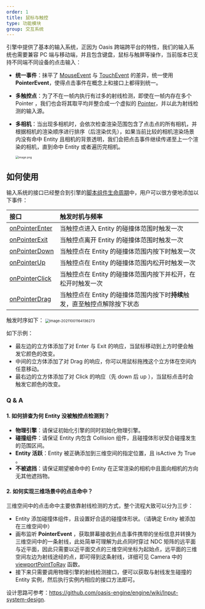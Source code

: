 ```yaml
---
order: 1
title: 鼠标与触控
type: 功能模块
group: 交互系统
---
```


引擎中提供了基本的输入系统，正因为 Oasis 跨端跨平台的特性，我们的输入系统也需要兼容 PC 端与移动端，并且包含键盘，鼠标与触屏等操作，当前版本已支持不同端不同设备的点击输入：

- **统一事件**：抹平了 [MouseEvent](https://developer.mozilla.org/zh-CN/docs/Web/API/MouseEvent) 与 [TouchEvent](https://developer.mozilla.org/zh-CN/docs/Web/API/TouchEvent) 的差异，统一使用 **PointerEvent**，使得点击事件在概念上和接口上都得到统一。
- **多触控点**：为了不在一帧内执行有过多的射线检测，即使在一帧内存在多个 Pointer ，我们也会将其取平均并整合成一个虚拟的 [Pointer](${api}core/Pointer)，并以此为射线检测的输入源。
- **多相机**：当出现多相机时，会依次检查渲染范围包含了点击点的所有相机，并根据相机的渲染顺序进行排序（后渲染优先），如果当前比较的相机渲染场景内没有命中 Entity 且相机的背景透明，我们会把点击事件继续传递至上一个渲染的相机，直到命中 Entity 或者遍历完相机。

  <img src="https://gw.alipayobjects.com/mdn/rms_7c464e/afts/img/A*Y2DIRb1yJEEAAAAAAAAAAAAAARQnAQ" alt="image.png" style="zoom:50%;" />

## 如何使用

输入系统的接口已经整合到引擎的[脚本组件生命周期](${docs}script-cn#组件生命周期函数)中，用户可以很方便地添加以下事件：

| 接口 | 触发时机与频率 |
| :-- | :-- |
| [onPointerEnter](${api}core/Script#onPointerEnter) | 当触控点进入 Entity 的碰撞体范围时触发一次 |
| [onPointerExit](${api}core/Script#onPointerExit) | 当触控点离开 Entity 的碰撞体范围时触发一次 |
| [onPointerDown](${api}core/Script#onPointerDown) | 当触控点在 Entity 的碰撞体范围内按下时触发一次 |
| [onPointerUp](${api}core/Script#onPointerUp) | 当触控点在 Entity 的碰撞体范围内松开时触发一次 |
| [onPointerClick](${api}core/Script#onPointerClick) | 当触控点在 Entity 的碰撞体范围内按下并松开，在松开时触发一次 |
| [onPointerDrag](${api}core/Script#onPointerDrag) | 当触控点在 Entity 的碰撞体范围内按下时**持续**触发，直至触控点解除按下状态 |

触发时序如下： <img src="https://gw.alipayobjects.com/zos/OasisHub/33174f90-104d-44cf-8905-8af54e6c19a7/image-20211001164136273.png" alt="image-20211001164136273" style="zoom:67%;" />

如下示例：

- 最左边的立方体添加了对 Enter 与 Exit 的响应，当鼠标移动到上方时便会触发它颜色的改变。
- 中间的立方体添加了对 Drag 的响应，你可以用鼠标拖拽这个立方体在空间内任意移动。
- 最右边的立方体添加了对 Click 的响应（先 down 后 up ），当鼠标点击时会触发它颜色的改变。

<playground src="input-pointer.ts"></playground>

### Q & A

#### 1. 如何排查为何 Entity 没被触控点检测到？

- **物理引擎**：请保证初始化引擎的同时初始化物理引擎。
- **碰撞组件**：请保证 Entity 内包含 Collision 组件，且碰撞体形状契合碰撞发生的范围区间。
- **Entity 活跃**：Entity 被正确添加到三维空间的指定位置，且 isActive 为 True 。
- **不被遮挡**：请保证期望被命中的 Entity 在正常渲染的相机中且面向相机的方向无其他遮挡物。

#### 2. 如何实现三维场景中的点击命中？

三维空间中的点击命中主要依靠射线检测的方式，整个流程大致可以分为三步：

- Entity 添加碰撞体组件，且设置好合适的碰撞体形状。（请确定 Entity 被添加在三维空间中）
- 画布监听 **PointerEvent** ，获取屏幕接收到点击事件携带的坐标信息并转换为三维空间中的一条射线，此处简单可理解为此点同时穿过 NDC 矩阵的远平面与近平面，因此只需要以近平面交点的三维空间坐标为起始点，远平面的三维空间左边为射线途经的点，即可得到这条射线，详细可见 Camera 中的 [viewportPointToRay](${api}core/Camera#viewportPointToRay) 函数。
- 接下来只需要调用物理引擎的射线检测接口，便可以获取与射线发生碰撞的 Entity 实例，然后执行实例内相应的接口方法即可。

设计思路可参考：https://github.com/oasis-engine/engine/wiki/Input-system-design.
